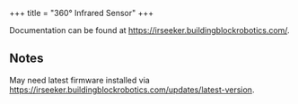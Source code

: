 +++
title = "360° Infrared Sensor"
+++

Documentation can be found at <https://irseeker.buildingblockrobotics.com/>.

## Notes

May need latest firmware installed via <https://irseeker.buildingblockrobotics.com/updates/latest-version>.
